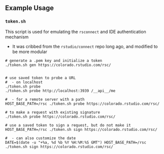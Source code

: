 ## Example Usage


### `token.sh`

This script is used for emulating the `rsconnect` and IDE authentication mechanism
  - It was cribbed from the `rstudio/connect` repo long ago, and modified to be more modular

```
# generate a .pem key and initialize a token
./token.sh gen https://colorado.rstudio.com/rsc/


# use saved token to probe a URL
#  - on localhost
./token.sh probe
./token.sh probe http://localhost:3939 /__api__/me

#  - for a remote server with a path
HOST_BASE_PATH=/rsc ./token.sh probe https://colorado.rstudio.com/rsc/

# to make a request with existing signature
./token.sh probe https://colorado.rstudio.com/rsc/

# use a saved token to sign a request, but do not make it
HOST_BASE_PATH=/rsc ./token.sh sign https://colorado.rstudio.com/rsc/

#  - can also customize the date
DATE=$(date -u "+%a, %d %b %Y %H:%M:%S GMT") HOST_BASE_PATH=/rsc ./token.sh sign https://colorado.rstudio.com/rsc/
```
